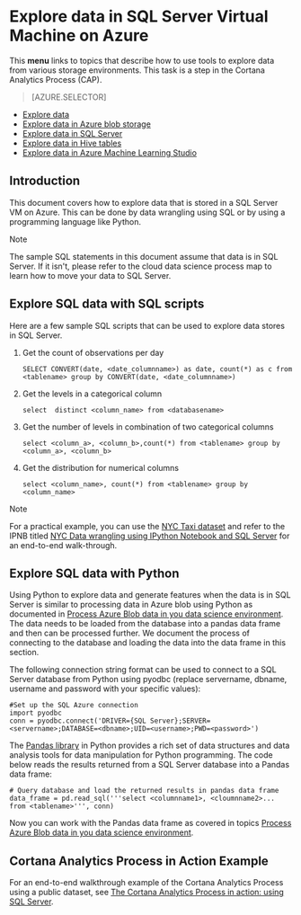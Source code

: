 <properties 
    pageTitle="Explore data in SQL Server Virtual Machine on Azure | Microsoft Azure" 
    description="How to explore data that is stored in a SQL Server VM on Azure." 
    services="machine-learning" 
    documentationCenter="" 
    authors="bradsev" 
    manager="paulettm" 
    editor="cgronlun" />

<tags 
    ms.service="machine-learning" 
    ms.workload="data-services" 
    ms.tgt_pltfrm="na" 
    ms.devlang="na" 
    ms.topic="article" 
    ms.date="10/20/2015" 
    ms.author="fashah;garye;bradsev" /> 

# Explore data in SQL Server Virtual Machine on Azure
This **menu** links to topics that describe how to use tools to explore data from various storage environments. This task is a step in the Cortana Analytics Process (CAP).

> [AZURE.SELECTOR]
- [Explore data](../articles/machine-learning/machine-learning-data-science-explore-data.md)
- [Explore data in Azure blob storage](../articles/machine-learning/machine-learning-data-science-explore-data-blob.md)
- [Explore data in SQL Server](../articles/machine-learning/machine-learning-data-science-explore-data-sql-server.md)
- [Explore data in Hive tables](../articles/machine-learning/machine-learning-data-science-explore-data-hive-tables.md)
- [Explore data in Azure Machine Learning Studio](https://azure.microsoft.com/documentation/videos/preprocessing-data-in-azure-ml-studio/)

## Introduction
This document covers how to explore data that is stored in a SQL Server VM on Azure. This can be done by data wrangling using SQL or by using a programming language like Python.

> [!NOTE]
> The sample SQL statements in this document assume that data is in SQL Server. If it isn't, please refer to the cloud data science process map to learn how to move your data to SQL Server.
> 
> 
## <a name="sql-dataexploration"></a>Explore SQL data with SQL scripts
Here are a few sample SQL scripts that can be used to explore data stores in SQL Server.

1. Get the count of observations per day

    `SELECT CONVERT(date, <date_columnname>) as date, count(*) as c from <tablename> group by CONVERT(date, <date_columnname>)` 

2. Get the levels in a categorical column

    `select  distinct <column_name> from <databasename>`

3. Get the number of levels in combination of two categorical columns 

    `select <column_a>, <column_b>,count(*) from <tablename> group by <column_a>, <column_b>`

4. Get the distribution for numerical columns

    `select <column_name>, count(*) from <tablename> group by <column_name>`


> [!NOTE]
> For a practical example, you can use the [NYC Taxi dataset](http://www.andresmh.com/nyctaxitrips/) and refer to the IPNB titled [NYC Data wrangling using IPython Notebook and SQL Server](https://github.com/Azure/Azure-MachineLearning-DataScience/blob/master/Misc/DataScienceProcess/iPythonNotebooks/machine-Learning-data-science-process-sql-walkthrough.ipynb) for an end-to-end walk-through.
> 
> 
## <a name="python"></a>Explore SQL data with Python
Using Python to explore data and generate features when the data is in SQL Server is similar to processing data in Azure blob using Python as documented in [Process Azure Blob data in you data science environment](machine-learning-data-science-process-data-blob.md). The data needs to be loaded from the database into a pandas data frame and then can be processed further. We document the process of connecting to the database and loading the data into the data frame in this section.

The following connection string format can be used to connect to a SQL Server database from Python using pyodbc (replace servername, dbname, username and password with your specific values):

    #Set up the SQL Azure connection
    import pyodbc    
    conn = pyodbc.connect('DRIVER={SQL Server};SERVER=<servername>;DATABASE=<dbname>;UID=<username>;PWD=<password>')

The [Pandas library](http://pandas.pydata.org/) in Python provides a rich set of data structures and data analysis tools for data manipulation for Python programming. The code below reads the results returned from a SQL Server database into a Pandas data frame:

    # Query database and load the returned results in pandas data frame
    data_frame = pd.read_sql('''select <columnname1>, <cloumnname2>... from <tablename>''', conn)

Now you can work with the Pandas data frame as covered in topics [Process Azure Blob data in you data science environment](machine-learning-data-science-process-data-blob.md).

## Cortana Analytics Process in Action Example
For an end-to-end walkthrough example of the Cortana Analytics Process using a public dataset, see [The Cortana Analytics Process in action: using SQL Server](machine-learning-data-science-process-sql-walkthrough.md).

